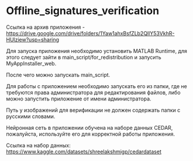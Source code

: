 # Offline_signatures_verification
Ссылка на архив приложения - https://drive.google.com/drive/folders/1Yaw1ahxBsfZLb2QllY53VkhR-HUlziew?usp=sharing

Для запуска приложения необходимо установить MATLAB Runtime, для этого следует 
зайти в main_script/for_redistribution и запусить MyAppInstaller_web.

После чего можно запускать main_script.

Для работы с приложением необходимо запускать его из папки, где
не требуются права администратора для редактирования файлов, либо можно запустить приложение от имени администратора. 

Путь у изображений для верификации не должен содержать папки с русскими словами.

Нейронная сеть в приложении обучена на наборе данных CEDAR, пожалуйста, используйте его для корректной работы приложения.

Ссылка на набор данных: https://www.kaggle.com/datasets/shreelakshmigp/cedardataset


